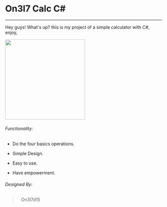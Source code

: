 # On3l7 Calc C#

---

Hey guys! What's up? this is my project of a simple calculator with C#, enjoy, 

<img title="" src="./preview/on3l7_calc_C#.png" alt="" width="257" data-align="center">

###### Functionality:

- Do the four basics operations.

- Simple Design.

- Easy to use.

- Have empowerment.

###### Designed By:

>    On3l7d15
